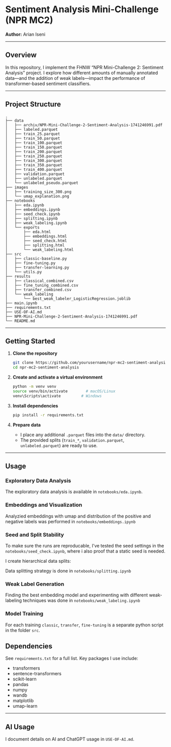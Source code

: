 # Sentiment Analysis Mini-Challenge (NPR MC2)

**Author:** Arian Iseni

---

## Overview

In this repository, I implement the FHNW “NPR Mini-Challenge 2: Sentiment Analysis” project. I explore how different amounts of manually annotated data—and the addition of weak labels—impact the performance of transformer-based sentiment classifiers.

---

## Project Structure

```
.
├── data
│   ├── archiv/NPR-Mini-Challenge-2-Sentiment-Analysis-1741246991.pdf
│   ├── labeled.parquet
│   ├── train_25.parquet
│   ├── train_50.parquet
│   ├── train_100.parquet
│   ├── train_150.parquet
│   ├── train_200.parquet
│   ├── train_250.parquet
│   ├── train_300.parquet
│   ├── train_350.parquet
│   ├── train_400.parquet
│   ├── validation.parquet
│   ├── unlabeled.parquet
│   └── unlabeled_pseudo.parquet
├── images
│   ├── training_size_300.png
│   └── umap_explanation.png
├── notebooks
│   ├── eda.ipynb
│   ├── embeddings.ipynb
│   ├── seed_check.ipynb
│   ├── splitting.ipynb
│   ├── weak_labeling.ipynb
│   └── exports
│       ├── eda.html
│       ├── embeddings.html
│       ├── seed_check.html
│       ├── splitting.html
│       └── weak_labeling.html
├── src
│   ├── classic-baseline.py
│   ├── fine-tuning.py
│   ├── transfer-learning.py
│   └── utils.py
├── results
│   ├── classical_combined.csv
│   ├── fine_tuning_combined.csv
│   ├── transfer_combined.csv
│   └── weak_labeling
│       └── best_weak_labeler_LogisticRegression.joblib
├── main.ipynb
├── requirements.txt
├── USE-OF-AI.md
├── NPR-Mini-Challenge-2-Sentiment-Analysis-1741246991.pdf
└── README.md
```

---

## Getting Started

1. **Clone the repository**

   ```bash
   git clone https://github.com/yourusername/npr-mc2-sentiment-analysis.git
   cd npr-mc2-sentiment-analysis
   ```

2. **Create and activate a virtual environment**

   ```bash
   python -m venv venv
   source venv/bin/activate        # macOS/Linux
   venv\Scripts\activate         # Windows
   ```

3. **Install dependencies**

   ```bash
   pip install -r requirements.txt
   ```

4. **Prepare data**

   * I place any additional `.parquet` files into the `data/` directory.
   * The provided splits (`train_*`, `validation.parquet`, `unlabeled.parquet`) are ready to use.

---

## Usage

### Exploratory Data Analysis

The exploratory data analysis is available in `notebooks/eda.ipynb`.

### Embeddings and Visualization

Analyzied embeddings with umap and distribution of the positive and negative labels was performed in `notebooks/embeddings.ipynb`

### Seed and Split Stability

To make sure the runs are reproducable, I've tested the seed settings in the `notebooks/seed_check.ipynb`, where i also proof that a static seed is needed.

I create hierarchical data splits:

Data splitting strategy is done in `notebooks/splitting.ipynb`

### Weak Label Generation

Finding the best embedding model and experimenting with different weak-labeling techniques was done in `notebooks/weak_labeling.ipynb`

### Model Training

For each training `classic`, `transfer`, `fine-tuning` is a separate python script in the folder `src`.

## Dependencies

See `requirements.txt` for a full list. Key packages I use include:

* transformers
* sentence-transformers
* scikit-learn
* pandas
* numpy
* wandb
* matplotlib
* umap-learn

---

## AI Usage

I document details on AI and ChatGPT usage in `USE-OF-AI.md`.
